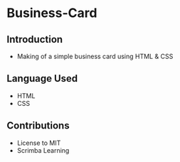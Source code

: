 # Business-Card

## Introduction
- Making of a simple business card using HTML & CSS

## Language Used
- HTML
- CSS

## Contributions
- License to MIT
- Scrimba Learning
